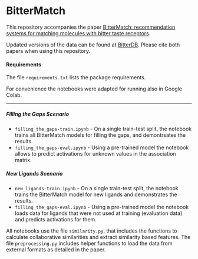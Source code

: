 # BitterMatch

This repository accompanies the paper
[BitterMatch: recommendation systems for matching molecules with bitter taste receptors](https://jcheminf.biomedcentral.com/articles/10.1186/s13321-022-00612-9).

Updated versions of the data can be found at [BitterDB](https://bitterdb.agri.huji.ac.il/dbbitter.php).
Please cite both papers when using this repository.

#### Requirements
The file `requirements.txt` lists the package requirements. 

For convenience the notebooks were adapted for running also in Google Colab. 
_______________________________________________________

##### Filling the Gaps Scenario
- `filling_the_gaps-train.ipynb` - On a single train-test split, the notebook trains all BitterMatch models for filling the gaps, and demontrsates the results.
- `filling_the_gaps-eval.ipynb` - Using a pre-trained model the notebook allows to predict activations for unknown values in the association matrix.

##### New Ligands Scenario
- `new_ligands-train.ipynb` - On a single train-test split, the notebook trains the BitterMatch model for new ligands and demonstrates the results.
- `filling_the_gaps-eval.ipynb` - Using a pre-trained model the notebook loads data for ligands that were not used at training (evaluation data) and predicts activations for them.

All notebooks use the file `similarity.py`, that includes the functions to calculate collaborative similarities and extract similarity based features.
The file `preprocessing.py` includes helper functions to load the data from  external formats as detailed in the paper.

